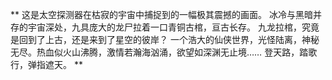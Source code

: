 **
  这是太空探测器在枯寂的宇宙中捕捉到的一幅极其震撼的画面。
 冰冷与黑暗并存的宇宙深处，九具庞大的龙尸拉着一口青铜古棺，亘古长存。
  九龙拉棺，究竟是回到了上古，还是来到了星空的彼岸？
  一个浩大的仙侠世界，光怪陆离，神秘无尽。热血似火山沸腾，激情若瀚海汹涌，欲望如深渊无止境……
  登天路，踏歌行，弹指遮天。
**